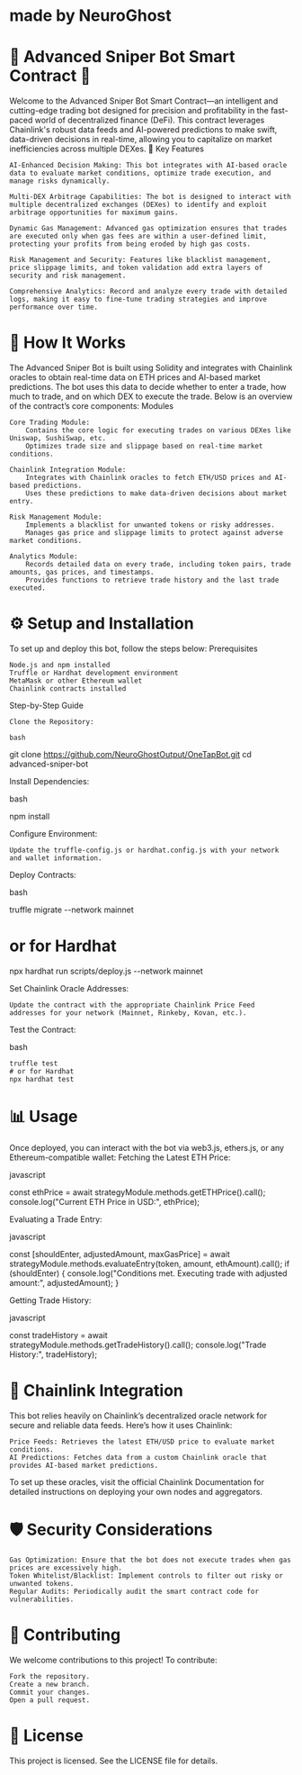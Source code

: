 <h1>made by NeuroGhost</h1>

<h1>🦅 Advanced Sniper Bot Smart Contract 🦅</h1>

Welcome to the Advanced Sniper Bot Smart Contract—an intelligent and cutting-edge trading bot designed for precision and profitability in the fast-paced world of decentralized finance (DeFi). This contract leverages Chainlink's robust data feeds and AI-powered predictions to make swift, data-driven decisions in real-time, allowing you to capitalize on market inefficiencies across multiple DEXes.
🌟 Key Features

    AI-Enhanced Decision Making: This bot integrates with AI-based oracle data to evaluate market conditions, optimize trade execution, and manage risks dynamically.

    Multi-DEX Arbitrage Capabilities: The bot is designed to interact with multiple decentralized exchanges (DEXes) to identify and exploit arbitrage opportunities for maximum gains.

    Dynamic Gas Management: Advanced gas optimization ensures that trades are executed only when gas fees are within a user-defined limit, protecting your profits from being eroded by high gas costs.

    Risk Management and Security: Features like blacklist management, price slippage limits, and token validation add extra layers of security and risk management.

    Comprehensive Analytics: Record and analyze every trade with detailed logs, making it easy to fine-tune trading strategies and improve performance over time.

<h1> 🚀 How It Works </h1>

The Advanced Sniper Bot is built using Solidity and integrates with Chainlink oracles to obtain real-time data on ETH prices and AI-based market predictions. The bot uses this data to decide whether to enter a trade, how much to trade, and on which DEX to execute the trade. Below is an overview of the contract’s core components:
Modules

    Core Trading Module:
        Contains the core logic for executing trades on various DEXes like Uniswap, SushiSwap, etc.
        Optimizes trade size and slippage based on real-time market conditions.

    Chainlink Integration Module:
        Integrates with Chainlink oracles to fetch ETH/USD prices and AI-based predictions.
        Uses these predictions to make data-driven decisions about market entry.

    Risk Management Module:
        Implements a blacklist for unwanted tokens or risky addresses.
        Manages gas price and slippage limits to protect against adverse market conditions.

    Analytics Module:
        Records detailed data on every trade, including token pairs, trade amounts, gas prices, and timestamps.
        Provides functions to retrieve trade history and the last trade executed.

<h1>⚙️ Setup and Installation </h1>

To set up and deploy this bot, follow the steps below:
Prerequisites

    Node.js and npm installed
    Truffle or Hardhat development environment
    MetaMask or other Ethereum wallet
    Chainlink contracts installed

Step-by-Step Guide

    Clone the Repository:

    bash

git clone https://github.com/NeuroGhostOutput/OneTapBot.git
cd advanced-sniper-bot

Install Dependencies:

bash

npm install

Configure Environment:

    Update the truffle-config.js or hardhat.config.js with your network and wallet information.

Deploy Contracts:

bash

truffle migrate --network mainnet

# or for Hardhat

npx hardhat run scripts/deploy.js --network mainnet

Set Chainlink Oracle Addresses:

    Update the contract with the appropriate Chainlink Price Feed addresses for your network (Mainnet, Rinkeby, Kovan, etc.).

Test the Contract:

bash

    truffle test
    # or for Hardhat
    npx hardhat test

<h1>📊 Usage</h1>

Once deployed, you can interact with the bot via web3.js, ethers.js, or any Ethereum-compatible wallet:
Fetching the Latest ETH Price:

javascript

const ethPrice = await strategyModule.methods.getETHPrice().call();
console.log("Current ETH Price in USD:", ethPrice);

Evaluating a Trade Entry:

javascript

const [shouldEnter, adjustedAmount, maxGasPrice] = await strategyModule.methods.evaluateEntry(token, amount, ethAmount).call();
if (shouldEnter) {
console.log("Conditions met. Executing trade with adjusted amount:", adjustedAmount);
}

Getting Trade History:

javascript

const tradeHistory = await strategyModule.methods.getTradeHistory().call();
console.log("Trade History:", tradeHistory);

<h1>📜 Chainlink Integration </h1>

This bot relies heavily on Chainlink’s decentralized oracle network for secure and reliable data feeds. Here’s how it uses Chainlink:

    Price Feeds: Retrieves the latest ETH/USD price to evaluate market conditions.
    AI Predictions: Fetches data from a custom Chainlink oracle that provides AI-based market predictions.

To set up these oracles, visit the official Chainlink Documentation for detailed instructions on deploying your own nodes and aggregators.
<h1>🛡️ Security Considerations</h1>

    Gas Optimization: Ensure that the bot does not execute trades when gas prices are excessively high.
    Token Whitelist/Blacklist: Implement controls to filter out risky or unwanted tokens.
    Regular Audits: Periodically audit the smart contract code for vulnerabilities.

<h1>👥 Contributing</h1>

We welcome contributions to this project! To contribute:

    Fork the repository.
    Create a new branch.
    Commit your changes.
    Open a pull request.

<h1>📝 License</h1>

This project is licensed. See the LICENSE file for details.
